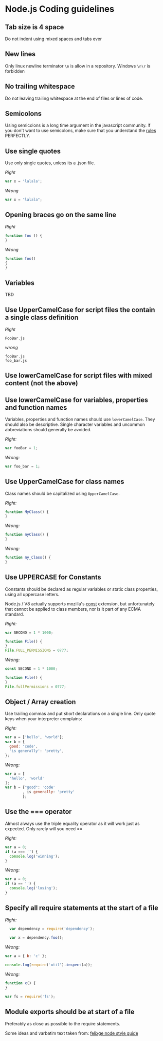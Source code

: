 Node.js Coding guidelines
==========================

## Tab size is 4 space
Do not indent using mixed spaces and tabs ever

## New lines
Only linux newline terminator `\n` is allow in a repository. Windows `\n\r` is forbidden

## No trailing whitespace
Do not leaving trailing whitespace at the end of files or lines of code.

## Semicolons
Using semicolons is a long time argument in the javascript community. If you don't want to use semicolons, make sure that you understand the [rules](http://inimino.org/~inimino/blog/javascript_semicolons) PERFECTLY.

## Use single quotes
Use only single quotes, unless its a .json file.

*Right*
```js
var x = 'lalala';
```

*Wrong*
```js
var x = "lalala";
```

## Opening braces go on the same line
*Right*
```js
function foo () {
}
```

*Wrong*
```js
function foo()
{
}
```
## Variables 

TBD

## Use UpperCamelCase for script files the contain a single class definition
*Right*
```
FooBar.js
```

*wrong*
```
fooBar.js
foo_bar.js
```

## Use lowerCamelCase for script files with mixed content (not the above)

## Use lowerCamelCase for variables, properties and function names

Variables, properties and function names should use `lowerCamelCase`.  They
should also be descriptive. Single character variables and uncommon
abbreviations should generally be avoided.

*Right:*
```js
var fooBar = 1;
```

*Wrong:*
```js
var foo_bar = 1;
```

## Use UpperCamelCase for class names

Class names should be capitalized using `UpperCamelCase`.

*Right:*
```js
function MyClass() {
}
```

*Wrong:*
```js
function myClass() {
}
```

*Wrong:*
```js
function my_Class() {
}
```

## Use UPPERCASE for Constants

Constants should be declared as regular variables or static class properties,
using all uppercase letters.

Node.js / V8 actually supports mozilla's [const][const] extension, but
unfortunately that cannot be applied to class members, nor is it part of any
ECMA standard.

*Right:*
```js
var SECOND = 1 * 1000;

function File() {
}
File.FULL_PERMISSIONS = 0777;
```

*Wrong:*
```js
const SECOND = 1 * 1000;

function File() {
}
File.fullPermissions = 0777;
```

[const]: https://developer.mozilla.org/en/JavaScript/Reference/Statements/const

## Object / Array creation

Use trailing commas and put *short* declarations on a single line. Only quote
keys when your interpreter complains:

*Right:*
```js
var a = ['hello', 'world'];
var b = {
  good: 'code',
  'is generally': 'pretty',
};
```

*Wrong:*

```js
var a = [
  'hello', 'world'
];
var b = {"good": 'code'
        , is generally: 'pretty'
        };
```

## Use the === operator

Almost always use the triple equality operator as it will work just as expected. Only rarely will you need ==

*Right:*
```js
var a = 0;
if (a === '') {
  console.log('winning');
}

```

*Wrong:*
```js
var a = 0;
if (a == '') {
  console.log('losing');
}
```

## Specify all require statements at the start of a file

*Right:*
```js
  var dependency = require('dependency');
  
  var x = dependency.foo();
```

*Wrong:*
```js
var a = { b: 'c' };

console.log(require('util').inspect(a));
```

*Wrong:*
```js
function x() {
}

var fs = require('fs');
```

## Module exports should be at start of a file
Preferably as close as possible to the require statements.

Some ideas and varbatim text taken from:
[felixge node style guide](https://github.com/felixge/node-style-guide/blob/master/Readme.md)

